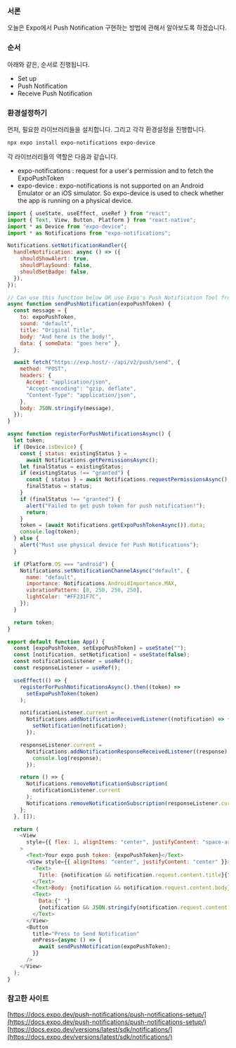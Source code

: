 ### 서론

오늘은 Expo에서 Push Notification 구현하는 방법에 관해서 알아보도록 하겠습니다.

### 순서

아래와 같은, 순서로 진행됩니다.

- Set up
- Push Notification
- Receive Push Notification

### 환경설정하기

먼저, 필요한 라이브러리들을 설치합니다. 그리고 각각 환경설정을 진행합니다.

```shell
npx expo install expo-notifications expo-device
```

각 라이브러리들의 역할은 다음과 같습니다.

- expo-notifications : request for a user's permission and to fetch the ExpoPushToken
- expo-device : expo-notifications is not supported on an Android Emulator or an iOS simulator. So expo-device is used to check whether the app is running on a physical device.

```javascript
import { useState, useEffect, useRef } from "react";
import { Text, View, Button, Platform } from "react-native";
import * as Device from "expo-device";
import * as Notifications from "expo-notifications";

Notifications.setNotificationHandler({
  handleNotification: async () => ({
    shouldShowAlert: true,
    shouldPlaySound: false,
    shouldSetBadge: false,
  }),
});

// Can use this function below OR use Expo's Push Notification Tool from: https://expo.dev/notifications
async function sendPushNotification(expoPushToken) {
  const message = {
    to: expoPushToken,
    sound: "default",
    title: "Original Title",
    body: "And here is the body!",
    data: { someData: "goes here" },
  };

  await fetch("https://exp.host/--/api/v2/push/send", {
    method: "POST",
    headers: {
      Accept: "application/json",
      "Accept-encoding": "gzip, deflate",
      "Content-Type": "application/json",
    },
    body: JSON.stringify(message),
  });
}

async function registerForPushNotificationsAsync() {
  let token;
  if (Device.isDevice) {
    const { status: existingStatus } =
      await Notifications.getPermissionsAsync();
    let finalStatus = existingStatus;
    if (existingStatus !== "granted") {
      const { status } = await Notifications.requestPermissionsAsync();
      finalStatus = status;
    }
    if (finalStatus !== "granted") {
      alert("Failed to get push token for push notification!");
      return;
    }
    token = (await Notifications.getExpoPushTokenAsync()).data;
    console.log(token);
  } else {
    alert("Must use physical device for Push Notifications");
  }

  if (Platform.OS === "android") {
    Notifications.setNotificationChannelAsync("default", {
      name: "default",
      importance: Notifications.AndroidImportance.MAX,
      vibrationPattern: [0, 250, 250, 250],
      lightColor: "#FF231F7C",
    });
  }

  return token;
}

export default function App() {
  const [expoPushToken, setExpoPushToken] = useState("");
  const [notification, setNotification] = useState(false);
  const notificationListener = useRef();
  const responseListener = useRef();

  useEffect(() => {
    registerForPushNotificationsAsync().then((token) =>
      setExpoPushToken(token)
    );

    notificationListener.current =
      Notifications.addNotificationReceivedListener((notification) => {
        setNotification(notification);
      });

    responseListener.current =
      Notifications.addNotificationResponseReceivedListener((response) => {
        console.log(response);
      });

    return () => {
      Notifications.removeNotificationSubscription(
        notificationListener.current
      );
      Notifications.removeNotificationSubscription(responseListener.current);
    };
  }, []);

  return (
    <View
      style={{ flex: 1, alignItems: "center", justifyContent: "space-around" }}
    >
      <Text>Your expo push token: {expoPushToken}</Text>
      <View style={{ alignItems: "center", justifyContent: "center" }}>
        <Text>
          Title: {notification && notification.request.content.title}{" "}
        </Text>
        <Text>Body: {notification && notification.request.content.body}</Text>
        <Text>
          Data:{" "}
          {notification && JSON.stringify(notification.request.content.data)}
        </Text>
      </View>
      <Button
        title="Press to Send Notification"
        onPress={async () => {
          await sendPushNotification(expoPushToken);
        }}
      />
    </View>
  );
}
```

### 참고한 사이트

[https://docs.expo.dev/push-notifications/push-notifications-setup/](https://docs.expo.dev/push-notifications/push-notifications-setup/)
[https://docs.expo.dev/versions/latest/sdk/notifications/](https://docs.expo.dev/versions/latest/sdk/notifications/)
